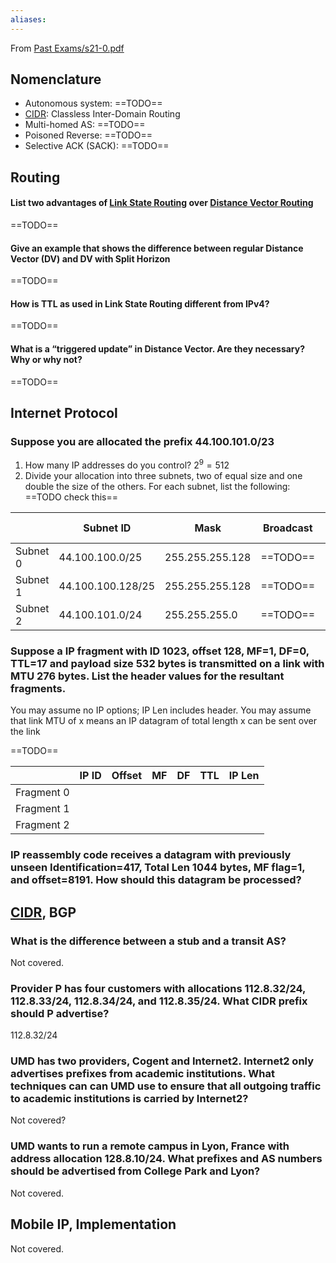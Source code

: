 ```yaml
---
aliases:
---
```

From [Past Exams/s21-0.pdf](Past%20Exams/s21-0.pdf)

## Nomenclature

- Autonomous system: ==TODO==
- [CIDR](../OSI%20layers/Network%20layer/IP/CIDR.md): Classless Inter-Domain Routing
- Multi-homed AS: ==TODO==
- Poisoned Reverse: ==TODO==
- Selective ACK (SACK): ==TODO==

## Routing

#### List two advantages of [Link State Routing](../OSI%20layers/Network%20layer/Routing/Link%20State%20Routing.md) over [Distance Vector Routing](../OSI%20layers/Network%20layer/Routing/Distance%20Vector%20Routing.md)
==TODO==

#### Give an example that shows the difference between regular Distance Vector (DV) and DV with Split Horizon
==TODO==

#### How is TTL as used in Link State Routing different from IPv4?
==TODO==

#### What is a “triggered update” in Distance Vector. Are they necessary? Why or why not?
==TODO==

## Internet Protocol

### Suppose you are allocated the prefix 44.100.101.0/23
1. How many IP addresses do you control? $2^9 = 512$
2. Divide your allocation into three subnets, two of equal size and one double the size of the others. For each subnet, list the following:
==TODO check this==

|  | Subnet ID | Mask | Broadcast | # hosts | Lowest address | Highest address |
| ---- | ---- | ---- | ---- | ---- | ---- | ---- |
| Subnet 0 | 44.100.100.0/25 | 255.255.255.128 | ==TODO== | 128 | 44.100.100.0 | 44.100.100.127 |
| Subnet 1 | 44.100.100.128/25 | 255.255.255.128 | ==TODO== | 128 | 44.100.100.128 | 44.100.100.255 |
| Subnet 2 | 44.100.101.0/24 | 255.255.255.0 | ==TODO== | 256 | 44.100.101.0 | 44.100.101.255 |

### Suppose a IP fragment with ID 1023, offset 128, MF=1, DF=0, TTL=17 and payload size 532 bytes is transmitted on a link with MTU 276 bytes. List the header values for the resultant fragments.

You may assume no IP options; IP Len includes header. You may assume that link
MTU of x means an IP datagram of total length x can be sent over the link

==TODO==

|  | IP ID | Offset | MF | DF | TTL | IP Len |
| ---- | ---- | ---- | ---- | ---- | ---- | ---- |
| Fragment 0 |  |  |  |  |  |  |
| Fragment 1 |  |  |  |  |  |  |
| Fragment 2 |  |  |  |  |  |  |

### IP reassembly code receives a datagram with previously unseen Identification=417, Total Len 1044 bytes, MF flag=1, and offset=8191. How should this datagram be processed?

## [CIDR](../OSI%20layers/Network%20layer/IP/CIDR.md), BGP

### What is the difference between a stub and a transit AS?
Not covered.

### Provider P has four customers with allocations 112.8.32/24, 112.8.33/24, 112.8.34/24, and 112.8.35/24. What CIDR prefix should P advertise?

112.8.32/24

### UMD has two providers, Cogent and Internet2. Internet2 only advertises prefixes from academic institutions. What techniques can can UMD use to ensure that all outgoing traffic to academic institutions is carried by Internet2?
Not covered?

### UMD wants to run a remote campus in Lyon, France with address allocation 128.8.10/24. What prefixes and AS numbers should be advertised from College Park and Lyon?
Not covered.

## Mobile IP, Implementation

Not covered.
